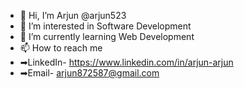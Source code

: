 - 👋 Hi, I’m Arjun @arjun523
- 👀 I’m interested in Software Development
- 🌱 I’m currently learning Web Development
- 📫 How to reach me 
- ➡LinkedIn- https://www.linkedin.com/in/arjun-arjun
- ➡Email- arjun872587@gmail.com

<!---
arjun523/arjun523 is a ✨ special ✨ repository because its `README.md` (this file) appears on your GitHub profile.
You can click the Preview link to take a look at your changes.
--->
